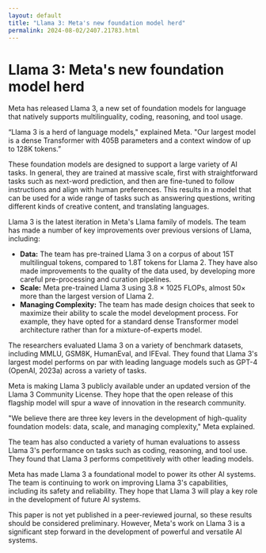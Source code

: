 ```yaml
---
layout: default
title: "Llama 3: Meta's new foundation model herd"
permalink: 2024-08-02/2407.21783.html
---
```

# Llama 3: Meta's new foundation model herd

Meta has released Llama 3, a new set of foundation models for language that natively supports multilinguality, coding, reasoning, and tool usage.

“Llama 3 is a herd of language models," explained Meta. "Our largest model is a dense Transformer with 405B parameters and a context window of up to 128K tokens.”

These foundation models are designed to support a large variety of AI tasks. In general, they are trained at massive scale, first with straightforward tasks such as next-word prediction, and then are fine-tuned to follow instructions and align with human preferences. This results in a model that can be used for a wide range of tasks such as answering questions, writing different kinds of creative content, and translating languages.

Llama 3 is the latest iteration in Meta's Llama family of models. The team has made a number of key improvements over previous versions of Llama, including:

* **Data:** The team has pre-trained Llama 3 on a corpus of about 15T multilingual tokens, compared to 1.8T tokens for Llama 2. They have also made improvements to the quality of the data used, by developing more careful pre-processing and curation pipelines.
* **Scale:** Meta pre-trained Llama 3 using 3.8 × 1025 FLOPs, almost 50× more than the largest version of Llama 2.
* **Managing Complexity:** The team has made design choices that seek to maximize their ability to scale the model development process. For example, they have opted for a standard dense Transformer model architecture rather than for a mixture-of-experts model.

The researchers evaluated Llama 3 on a variety of benchmark datasets, including MMLU, GSM8K, HumanEval, and IFEval. They found that Llama 3's largest model performs on par with leading language models such as GPT-4 (OpenAI, 2023a) across a variety of tasks.

Meta is making Llama 3 publicly available under an updated version of the Llama 3 Community License. They hope that the open release of this flagship model will spur a wave of innovation in the research community.

"We believe there are three key levers in the development of high-quality foundation models: data, scale, and managing complexity," Meta explained.

The team has also conducted a variety of human evaluations to assess Llama 3's performance on tasks such as coding, reasoning, and tool use. They found that Llama 3 performs competitively with other leading models.

Meta has made Llama 3 a foundational model to power its other AI systems. The team is continuing to work on improving Llama 3's capabilities, including its safety and reliability. They hope that Llama 3 will play a key role in the development of future AI systems.

This paper is not yet published in a peer-reviewed journal, so these results should be considered preliminary. However, Meta's work on Llama 3 is a significant step forward in the development of powerful and versatile AI systems.